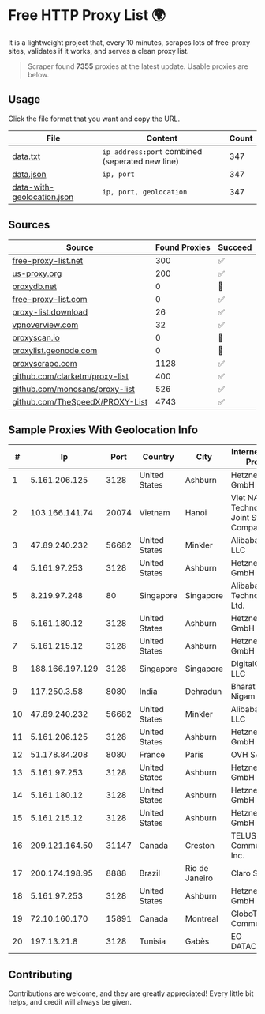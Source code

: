 
# Free HTTP Proxy List 🌍

It is a lightweight project that, every 10 minutes, scrapes lots of free-proxy sites, validates if it works, and serves a clean proxy list.


> Scraper found **7355** proxies at the latest update. Usable proxies are below.

## Usage

Click the file format that you want and copy the URL.


|File|Content|Count|
|----|-------|-----|
|[data.txt](https://raw.githubusercontent.com/themiralay/Proxy-List-World/master/data.txt)|`ip_address:port` combined (seperated new line)|347|
|[data.json](https://raw.githubusercontent.com/themiralay/Proxy-List-World/master/data.json)|`ip, port`|347|
|[data-with-geolocation.json](https://raw.githubusercontent.com/themiralay/Proxy-List-World/master/data-with-geolocation.json)|`ip, port, geolocation`|347|

## Sources

|Source|Found Proxies|Succeed|
|------|-------------|-------|
|[free-proxy-list.net](https://free-proxy-list.net)|300|✅|
|[us-proxy.org](https://www.us-proxy.org)|200|✅|
|[proxydb.net](http://proxydb.net)|0|🚫|
|[free-proxy-list.com](https://free-proxy-list.com/?page=&port=&type%5B%5D=http&type%5B%5D=https&up_time=0&search=Search)|0|✅|
|[proxy-list.download](https://www.proxy-list.download/HTTP)|26|✅|
|[vpnoverview.com](https://vpnoverview.com/privacy/anonymous-browsing/free-proxy-servers)|32|✅|
|[proxyscan.io](https://www.proxyscan.io)|0|🚫|
|[proxylist.geonode.com](https://proxylist.geonode.com/api/proxy-list?limit=300&page=1&sort_by=lastChecked&sort_type=desc&protocols=http,https)|0|🚫|
|[proxyscrape.com](https://api.proxyscrape.com/v2/?request=displayproxies&protocol=http&timeout=10000&country=all&ssl=all&anonymity=all)|1128|✅|
|[github.com/clarketm/proxy-list](https://raw.githubusercontent.com/clarketm/proxy-list/master/proxy-list-raw.txt)|400|✅|
|[github.com/monosans/proxy-list](https://raw.githubusercontent.com/monosans/proxy-list/main/proxies/http.txt)|526|✅|
|[github.com/TheSpeedX/PROXY-List](https://raw.githubusercontent.com/TheSpeedX/PROXY-List/master/http.txt)|4743|✅|


## Sample Proxies With Geolocation Info

|#|Ip|Port|Country|City|Internet Service Provider|
|-|--|----|-------|----|-------------------------|
|1|5.161.206.125|3128|United States|Ashburn|Hetzner Online GmbH|
|2|103.166.141.74|20074|Vietnam|Hanoi|Viet NAM Cloud Technology Joint Stock Company|
|3|47.89.240.232|56682|United States|Minkler|Alibaba.com LLC|
|4|5.161.97.253|3128|United States|Ashburn|Hetzner Online GmbH|
|5|8.219.97.248|80|Singapore|Singapore|Alibaba (US) Technology Co., Ltd.|
|6|5.161.180.12|3128|United States|Ashburn|Hetzner Online GmbH|
|7|5.161.215.12|3128|United States|Ashburn|Hetzner Online GmbH|
|8|188.166.197.129|3128|Singapore|Singapore|DigitalOcean, LLC|
|9|117.250.3.58|8080|India|Dehradun|Bharat Sanchar Nigam Ltd|
|10|47.89.240.232|56682|United States|Minkler|Alibaba.com LLC|
|11|5.161.206.125|3128|United States|Ashburn|Hetzner Online GmbH|
|12|51.178.84.208|8080|France|Paris|OVH SAS|
|13|5.161.97.253|3128|United States|Ashburn|Hetzner Online GmbH|
|14|5.161.180.12|3128|United States|Ashburn|Hetzner Online GmbH|
|15|5.161.215.12|3128|United States|Ashburn|Hetzner Online GmbH|
|16|209.121.164.50|31147|Canada|Creston|TELUS Communications Inc.|
|17|200.174.198.95|8888|Brazil|Rio de Janeiro|Claro S.A|
|18|5.161.97.253|3128|United States|Ashburn|Hetzner Online GmbH|
|19|72.10.160.170|15891|Canada|Montreal|GloboTech Communications|
|20|197.13.21.8|3128|Tunisia|Gabès|EO DATACENTER|



## Contributing

Contributions are welcome, and they are greatly appreciated! Every
little bit helps, and credit will always be given.


